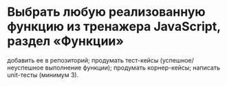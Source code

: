 # Выбрать любую реализованную функцию из тренажера JavaScript, раздел «Функции»

добавить ее в репозиторий;
продумать тест-кейсы (успешное/неуспешное выполнение функции);
продумать корнер-кейсы; 
написать unit-тесты (минимум 3).